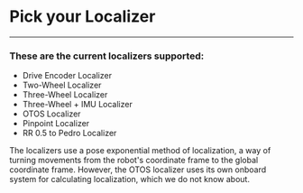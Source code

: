 # Pick your Localizer

---

### These are the current localizers supported:
- Drive Encoder Localizer 
- Two-Wheel Localizer
- Three-Wheel Localizer
- Three-Wheel + IMU Localizer
- OTOS Localizer
- Pinpoint Localizer
- RR 0.5 to Pedro Localizer


 The localizers use a pose exponential method of localization, a way of turning movements from the robot's coordinate frame to the global coordinate frame. However, the OTOS localizer uses its own onboard system for calculating localization, which we do not know about.